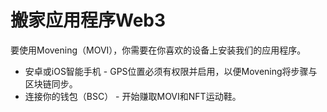 # 搬家应用程序Web3



要使用Movening（MOVI），你需要在你喜欢的设备上安装我们的应用程序。

* 安卓或iOS智能手机 - GPS位置必须有权限并启用，以便Movening将步骤与区块链同步。
* 连接你的钱包（BSC） - 开始赚取MOVI和NFT运动鞋。
